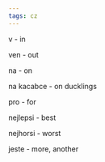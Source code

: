```yaml
---
tags: cz
---
```


v - in 

ven - out 

na - on 

na kacabce - on ducklings 

pro - for 

nejlepsi - best 

nejhorsi - worst 

jeste - more, another 
